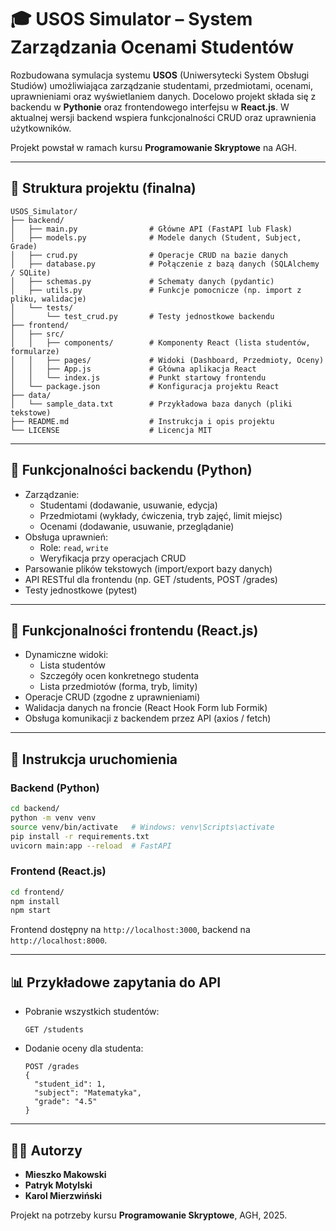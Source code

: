 # 🎓 USOS Simulator – System Zarządzania Ocenami Studentów

Rozbudowana symulacja systemu **USOS** (Uniwersytecki System Obsługi Studiów) umożliwiająca zarządzanie studentami, przedmiotami, ocenami, uprawnieniami oraz wyświetlaniem danych. Docelowo projekt składa się z backendu w **Pythonie** oraz frontendowego interfejsu w **React.js**. W aktualnej wersji backend wspiera funkcjonalności CRUD oraz uprawnienia użytkowników.

Projekt powstał w ramach kursu **Programowanie Skryptowe** na AGH.

---

## 📂 Struktura projektu (finalna)

```
USOS_Simulator/
├── backend/
│   ├── main.py                # Główne API (FastAPI lub Flask)
│   ├── models.py              # Modele danych (Student, Subject, Grade)
│   ├── crud.py                # Operacje CRUD na bazie danych
│   ├── database.py            # Połączenie z bazą danych (SQLAlchemy / SQLite)
│   ├── schemas.py             # Schematy danych (pydantic)
│   ├── utils.py               # Funkcje pomocnicze (np. import z pliku, walidacje)
│   └── tests/
│       └── test_crud.py       # Testy jednostkowe backendu
├── frontend/
│   ├── src/
│   │   ├── components/        # Komponenty React (lista studentów, formularze)
│   │   ├── pages/             # Widoki (Dashboard, Przedmioty, Oceny)
│   │   ├── App.js             # Główna aplikacja React
│   │   └── index.js           # Punkt startowy frontendu
│   └── package.json           # Konfiguracja projektu React
├── data/
│   └── sample_data.txt        # Przykładowa baza danych (pliki tekstowe)
├── README.md                  # Instrukcja i opis projektu
└── LICENSE                    # Licencja MIT
```

---

## 🧩 Funkcjonalności backendu (Python)

- Zarządzanie:
  - Studentami (dodawanie, usuwanie, edycja)
  - Przedmiotami (wykłady, ćwiczenia, tryb zajęć, limit miejsc)
  - Ocenami (dodawanie, usuwanie, przeglądanie)
- Obsługa uprawnień:
  - Role: `read`, `write`
  - Weryfikacja przy operacjach CRUD
- Parsowanie plików tekstowych (import/export bazy danych)
- API RESTful dla frontendu (np. GET /students, POST /grades)
- Testy jednostkowe (pytest)

---

## 🎨 Funkcjonalności frontendu (React.js)

- Dynamiczne widoki:
  - Lista studentów
  - Szczegóły ocen konkretnego studenta
  - Lista przedmiotów (forma, tryb, limity)
- Operacje CRUD (zgodne z uprawnieniami)
- Walidacja danych na froncie (React Hook Form lub Formik)
- Obsługa komunikacji z backendem przez API (axios / fetch)

---

## 🚀 Instrukcja uruchomienia

### Backend (Python)
```bash
cd backend/
python -m venv venv
source venv/bin/activate   # Windows: venv\Scripts\activate
pip install -r requirements.txt
uvicorn main:app --reload  # FastAPI
```

### Frontend (React.js)
```bash
cd frontend/
npm install
npm start
```
Frontend dostępny na `http://localhost:3000`, backend na `http://localhost:8000`.

---

## 📊 Przykładowe zapytania do API

- Pobranie wszystkich studentów:
  ```http
  GET /students
  ```
- Dodanie oceny dla studenta:
  ```http
  POST /grades
  {
    "student_id": 1,
    "subject": "Matematyka",
    "grade": "4.5"
  }
  ```

---

## 👨‍💻 Autorzy

- **Mieszko Makowski**
- **Patryk Motylski**
- **Karol Mierzwiński**

Projekt na potrzeby kursu **Programowanie Skryptowe**, AGH, 2025.

